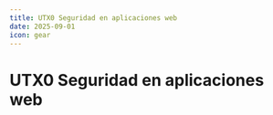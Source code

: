 ```yaml
---
title: UTX0 Seguridad en aplicaciones web
date: 2025-09-01    
icon: gear
---
```


# UTX0 Seguridad en aplicaciones web